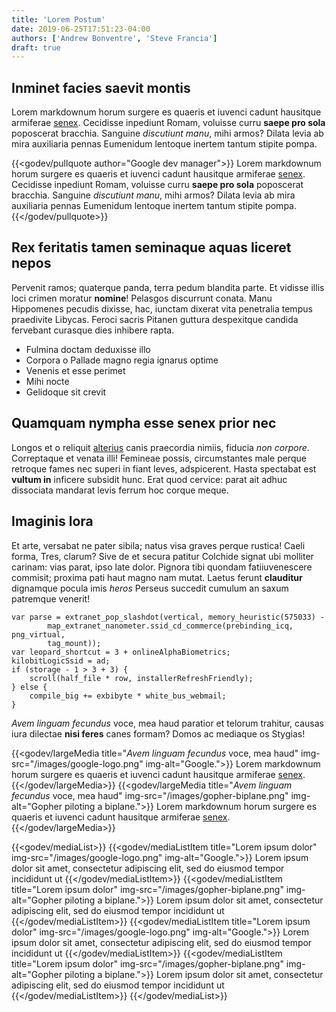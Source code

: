 ```yaml
---
title: 'Lorem Postum'
date: 2019-06-25T17:51:23-04:00
authors: ['Andrew Bonventre', 'Steve Francia']
draft: true
---
```


## Inminet facies saevit montis

Lorem markdownum horum surgere es quaeris et iuvenci cadunt hausitque armiferae
[senex](http://sub.com/). Cecidisse inpediunt Romam, voluisse curru **saepe pro
sola** poposcerat bracchia. Sanguine _discutiunt manu_, mihi armos? Dilata levia
ab mira auxiliaria pennas Eumenidum lentoque inertem tantum stipite pompa.

{{<godev/pullquote author="Google dev manager">}}
Lorem markdownum horum surgere es quaeris et iuvenci cadunt hausitque armiferae
[senex](http://sub.com/). Cecidisse inpediunt Romam, voluisse curru **saepe pro
sola** poposcerat bracchia. Sanguine _discutiunt manu_, mihi armos? Dilata levia
ab mira auxiliaria pennas Eumenidum lentoque inertem tantum stipite pompa.
{{</godev/pullquote>}}

## Rex feritatis tamen seminaque aquas liceret nepos

Pervenit ramos; quaterque panda, terra pedum blandita parte. Et vidisse illis
loci crimen moratur **nomine**! Pelasgos discurrunt conata. Manu Hippomenes
pecudis dixisse, hac, iunctam dixerat vita penetralia tempus praedivite Libycas.
Feroci sacris Pitanen guttura despexitque candida fervebant curasque dies
inhibere rapta.

- Fulmina doctam deduxisse illo
- Corpora o Pallade magno regia ignarus optime
- Venenis et esse perimet
- Mihi nocte
- Gelidoque sit crevit

## Quamquam nympha esse senex prior nec

Longos et o reliquit [alterius](http://caelaratin.net/dixitexspes) canis
praecordia nimiis, fiducia _non corpore_. Correptaque et venata illi! Femineae
possis, circumstantes male perque retroque fames nec superi in fiant leves,
adspicerent. Hasta spectabat est **vultum in** inficere subsidit hunc. Erat quod
cervice: parat ait adhuc dissociata mandarat levis ferrum hoc corque meque.

## Imaginis lora

Et arte, versabat ne pater sibila; natus visa graves perque rustica! Caeli
forma, Tres, clarum? Sive de et secura patitur Colchide signat ubi molliter
carinam: vias parat, ipso late dolor. Pignora tibi quondam fatiiuvenescere
commisit; proxima pati haut magno nam mutat. Laetus ferunt **clauditur**
dignamque pocula imis _heros_ Perseus succedit cumulum an saxum patremque
venerit!

    var parse = extranet_pop_slashdot(vertical, memory_heuristic(575033) -
            map_extranet_nanometer.ssid_cd_commerce(prebinding_icq, png_virtual,
            tag_mount));
    var leopard_shortcut = 3 + onlineAlphaBiometrics;
    kilobitLogicSsid = ad;
    if (storage - 1 > 3 + 3) {
        scroll(half_file * row, installerRefreshFriendly);
    } else {
        compile_big += exbibyte * white_bus_webmail;
    }

_Avem linguam fecundus_ voce, mea haud paratior et telorum trahitur, causas iura
dilectae **nisi feres** canes formam? Domos ac mediaque os Stygias!

{{<godev/largeMedia
  title="_Avem linguam fecundus_ voce, mea haud"
  img-src="/images/google-logo.png"
  img-alt="Google.">}}
  Lorem markdownum horum surgere es quaeris et iuvenci cadunt hausitque armiferae
  [senex](http://sub.com/).
{{</godev/largeMedia>}}
{{<godev/largeMedia
  title="_Avem linguam fecundus_ voce, mea haud"
  img-src="/images/gopher-biplane.png"
  img-alt="Gopher piloting a biplane.">}}
  Lorem markdownum horum surgere es quaeris et iuvenci cadunt hausitque armiferae
  [senex](http://sub.com/).
{{</godev/largeMedia>}}

{{<godev/mediaList>}}
  {{<godev/mediaListItem title="Lorem ipsum dolor"
  img-src="/images/google-logo.png"
  img-alt="Google.">}}
    Lorem ipsum dolor sit amet, consectetur adipiscing elit, sed do eiusmod tempor incididunt ut
  {{</godev/mediaListItem>}}
  {{<godev/mediaListItem title="Lorem ipsum dolor"
  img-src="/images/gopher-biplane.png"
  img-alt="Gopher piloting a biplane.">}}
    Lorem ipsum dolor sit amet, consectetur adipiscing elit, sed do eiusmod tempor incididunt ut
  {{</godev/mediaListItem>}}
  {{<godev/mediaListItem title="Lorem ipsum dolor"
  img-src="/images/google-logo.png"
  img-alt="Google.">}}
    Lorem ipsum dolor sit amet, consectetur adipiscing elit, sed do eiusmod tempor incididunt ut
  {{</godev/mediaListItem>}}
  {{<godev/mediaListItem title="Lorem ipsum dolor"
  img-src="/images/gopher-biplane.png"
  img-alt="Gopher piloting a biplane.">}}
    Lorem ipsum dolor sit amet, consectetur adipiscing elit, sed do eiusmod tempor incididunt ut
  {{</godev/mediaListItem>}}
{{</godev/mediaList>}}
